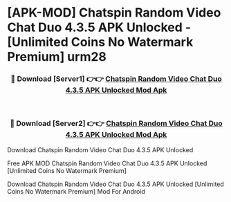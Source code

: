 # [APK-MOD] Chatspin Random Video Chat Duo 4.3.5 APK Unlocked - [Unlimited Coins No Watermark Premium] urm28



<div align="center">
<h3>🔴 Download [Server1] 👉👉 <a href="https://momento.my/?title=Chatspin_Random_Video_Chat_Duo_4.3.5_APK_Unlocked">Chatspin Random Video Chat Duo 4.3.5 APK Unlocked Mod Apk</a></h3><br>

<h3>🔴 Download [Server2] 👉👉 <a href="https://momento.my/?title=Chatspin_Random_Video_Chat_Duo_4.3.5_APK_Unlocked">Chatspin Random Video Chat Duo 4.3.5 APK Unlocked Mod Apk</a></h3>
</div>



Download Chatspin Random Video Chat Duo 4.3.5 APK Unlocked 

Free APK MOD Chatspin Random Video Chat Duo 4.3.5 APK Unlocked [Unlimited Coins No Watermark Premium]

Download Chatspin Random Video Chat Duo 4.3.5 APK Unlocked [Unlimited Coins No Watermark Premium] Mod For Android

